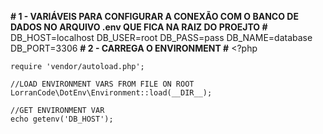 **# 1 - VARIÁVEIS PARA CONFIGURAR A CONEXÃO COM O BANCO DE DADOS NO ARQUIVO .env QUE FICA NA RAIZ DO PROEJTO #**
    DB_HOST=localhost
    DB_USER=root
    DB_PASS=pass
    DB_NAME=database
    DB_PORT=3306
**# 2 - CARREGA O ENVIRONMENT #**
    <?php

    require 'vendor/autoload.php';

    //LOAD ENVIRONMENT VARS FROM FILE ON ROOT
    LorranCode\DotEnv\Environment::load(__DIR__);

    //GET ENVIRONMENT VAR
    echo getenv('DB_HOST');